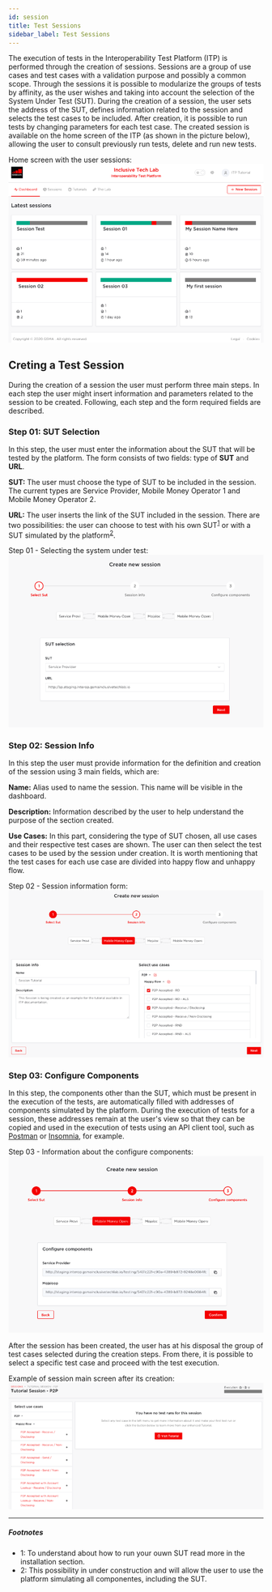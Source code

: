 ```yaml
--- 
id: session
title: Test Sessions
sidebar_label: Test Sessions
--- 
```



The execution of tests in the Interoperability Test Platform (ITP) is performed through the creation of sessions. Sessions are a group of use cases and test cases with a validation purpose and possibly a common scope. Through the sessions it is possible to modularize the groups of tests by affinity, as the user wishes and taking into account the selection of the System Under Test (SUT). During the creation of a session, the user sets the address of the SUT, defines information related to the session and selects the test cases to be included. After creation, it is possible to run tests by changing parameters for each test case. The created session is available on the home screen of the ITP (as shown in the picture below), allowing the user to consult previously run tests, delete and run new tests.

Home screen with the user sessions:
![ITP Home](/img/itphome.png)

## Creting a Test Session

During the creation of a session the user must perform three main steps. In each step the user might insert information and parameters related to the session to be created. Following, each step and the form required fields are described.

### Step 01: SUT Selection

In this step, the user must enter the information about the SUT that will be tested by the platform. The form consists of two fields: type of **SUT** and **URL**.

**SUT:** The user must choose the type of SUT to be included in the session. The current types are Service Provider, Mobile Money Operator 1 and Mobile Money Operator 2.

**URL:** The user inserts the link of the SUT included in the session. There are two possibilities: the user can choose to test with his own SUT<sup>[1](#instancedsut)</sup> or with a SUT simulated by the platform<sup>[2](#simulatedsut)</sup>.

Step 01 - Selecting the system under test:
![ITP Session SUT Selection](/img/itpselectsut.png)

### Step 02: Session Info

In this step the user must provide information for the definition and creation of the session using 3 main fields, which are:

**Name:** Alias used to name the session. This name will be visible in the dashboard.

**Description:** Information described by the user to help understand the purpose of the section created.

**Use Cases:** In this part, considering the type of SUT chosen, all use cases and their respective test cases are shown. The user can then select the test cases to be used by the session under creation. It is worth mentioning that the test cases for each use case are divided into happy flow and unhappy flow.

Step 02 - Session information form:
![ITP Session Info](/img/itpsessioninfo.png)

### Step 03: Configure Components

In this step, the components other than the SUT, which must be present in the execution of the tests, are automatically filled with addresses of components simulated by the platform. During the execution of tests for a session, these addresses remain at the user's view so that they can be copied and used in the execution of tests using an API client tool, such as [Postman](https://www.postman.com) or [Insomnia](https://insomnia.rest), for example.

Step 03 - Information about the configure components:
![ITP Session Configure Compponents](/img/itpsessionconfigure.png)

After the session has been created, the user has at his disposal the group of test cases selected during the creation steps. From there, it is possible to select a specific test case and proceed with the test execution.

Example of session main screen after its creation:
![Session Screen](/img/itpsessionscreen.png)

---

##### Footnotes

- <a name="instancedsut">1</a>: To understand about how to run your ouwn SUT read more in the installation section.
- <a name="simulatedsut">2</a>: This possibility in under construction and will allow the user to use the platform simulating all componentes, including the SUT.
